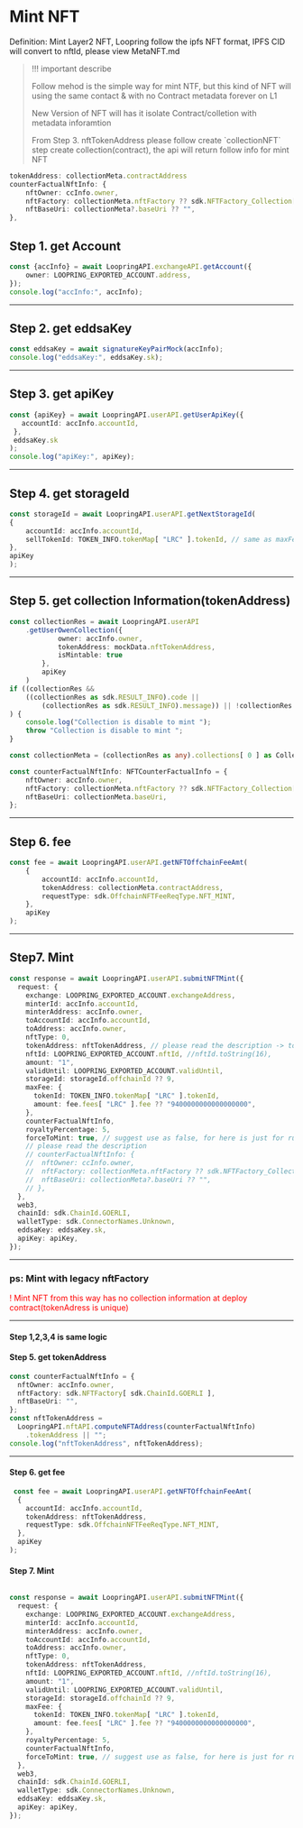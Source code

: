 # Mint NFT

Definition: Mint Layer2 NFT, Loopring follow the ipfs NFT format, IPFS CID will convert to nftId, please view MetaNFT.md

>    <p style={color:"red"}>!!! important  describe<p>
>    <p>Follow mehod is the simple way for mint NTF, but this kind of NFT will using the same contact & with   no Contract metadata forever on L1</p> 
>    <p>New Version of NFT will has it isolate Contract/colletion with metadata inforamtion</p> 
>    <P>From Step 3. nftTokenAddress please follow create `collectionNFT` step create collection(contract), the api will return follow info for mint NFT</p>
>
```ts
tokenAddress: collectionMeta.contractAddress
counterFactualNftInfo: {
	nftOwner: ccInfo.owner,
	nftFactory: collectionMeta.nftFactory ?? sdk.NFTFactory_Collection[chainId],
	nftBaseUri: collectionMeta?.baseUri ?? "",
},
```

## Step 1. get Account

```ts
const {accInfo} = await LoopringAPI.exchangeAPI.getAccount({
	owner: LOOPRING_EXPORTED_ACCOUNT.address,
});
console.log("accInfo:", accInfo);
``` 

***

## Step 2. get eddsaKey

```ts
const eddsaKey = await signatureKeyPairMock(accInfo);
console.log("eddsaKey:", eddsaKey.sk);
```

***

## Step 3. get apiKey

```ts
const {apiKey} = await LoopringAPI.userAPI.getUserApiKey({
   accountId: accInfo.accountId,
 },
 eddsaKey.sk
);
console.log("apiKey:", apiKey);

```

***

## Step 4. get storageId

```ts
const storageId = await LoopringAPI.userAPI.getNextStorageId(
{
	accountId: accInfo.accountId,
	sellTokenId: TOKEN_INFO.tokenMap[ "LRC" ].tokenId, // same as maxFee tokenId
},
apiKey
);
```

***

## Step 5. get collection Information(tokenAddress)

```ts
const collectionRes = await LoopringAPI.userAPI
	.getUserOwenCollection({
			owner: accInfo.owner,
			tokenAddress: mockData.nftTokenAddress,
			isMintable: true
		},
		apiKey
	)
if ((collectionRes &&
	((collectionRes as sdk.RESULT_INFO).code ||
		(collectionRes as sdk.RESULT_INFO).message)) || !collectionRes.collections.length
) {
	console.log("Collection is disable to mint ");
	throw "Collection is disable to mint ";
}

const collectionMeta = (collectionRes as any).collections[ 0 ] as CollectionMeta;

const counterFactualNftInfo: NFTCounterFactualInfo = {
	nftOwner: accInfo.owner,
	nftFactory: collectionMeta.nftFactory ?? sdk.NFTFactory_Collection[ sdk.ChainId.GOERLI ],
	nftBaseUri: collectionMeta.baseUri,
};

```

***

## Step 6. fee

```ts
const fee = await LoopringAPI.userAPI.getNFTOffchainFeeAmt(
	{
		accountId: accInfo.accountId,
		tokenAddress: collectionMeta.contractAddress,
		requestType: sdk.OffchainNFTFeeReqType.NFT_MINT,
	},
	apiKey
);
```

***

## Step7. Mint

```ts
const response = await LoopringAPI.userAPI.submitNFTMint({
  request: {
    exchange: LOOPRING_EXPORTED_ACCOUNT.exchangeAddress,
    minterId: accInfo.accountId,
    minterAddress: accInfo.owner,
    toAccountId: accInfo.accountId,
    toAddress: accInfo.owner,
    nftType: 0,
    tokenAddress: nftTokenAddress, // please read the description -> tokenAddress: collectionMeta.contractAddress,
    nftId: LOOPRING_EXPORTED_ACCOUNT.nftId, //nftId.toString(16),
    amount: "1",
    validUntil: LOOPRING_EXPORTED_ACCOUNT.validUntil,
    storageId: storageId.offchainId ?? 9,
    maxFee: {
      tokenId: TOKEN_INFO.tokenMap[ "LRC" ].tokenId,
      amount: fee.fees[ "LRC" ].fee ?? "9400000000000000000",
    },
    counterFactualNftInfo,
    royaltyPercentage: 5,
    forceToMint: true, // suggest use as false, for here is just for run test
    // please read the description
    // counterFactualNftInfo: {
    //  nftOwner: ccInfo.owner,
    //  nftFactory: collectionMeta.nftFactory ?? sdk.NFTFactory_Collection[chainId],
    //  nftBaseUri: collectionMeta?.baseUri ?? "",
    // },
  },
  web3,
  chainId: sdk.ChainId.GOERLI,
  walletType: sdk.ConnectorNames.Unknown,
  eddsaKey: eddsaKey.sk,
  apiKey: apiKey,
});
```

____

### ps: Mint with legacy nftFactory

<font color='red'>! Mint NFT from this way has no collection information at deploy contract(tokenAdress is
unique)</font>
***

#### Step 1,2,3,4 is same logic

#### Step 5. get tokenAddress

```ts
const counterFactualNftInfo = {
  nftOwner: accInfo.owner,
  nftFactory: sdk.NFTFactory[ sdk.ChainId.GOERLI ],
  nftBaseUri: "",
};
const nftTokenAddress =
  LoopringAPI.nftAPI.computeNFTAddress(counterFactualNftInfo)
    .tokenAddress || "";
console.log("nftTokenAddress", nftTokenAddress);
```

***

#### Step 6. get fee

```ts
 const fee = await LoopringAPI.userAPI.getNFTOffchainFeeAmt(
  {
    accountId: accInfo.accountId,
    tokenAddress: nftTokenAddress,
    requestType: sdk.OffchainNFTFeeReqType.NFT_MINT,
  },
  apiKey
);
```

#### Step 7. Mint

```ts

const response = await LoopringAPI.userAPI.submitNFTMint({
  request: {
    exchange: LOOPRING_EXPORTED_ACCOUNT.exchangeAddress,
    minterId: accInfo.accountId,
    minterAddress: accInfo.owner,
    toAccountId: accInfo.accountId,
    toAddress: accInfo.owner,
    nftType: 0,
    tokenAddress: nftTokenAddress,
    nftId: LOOPRING_EXPORTED_ACCOUNT.nftId, //nftId.toString(16),
    amount: "1",
    validUntil: LOOPRING_EXPORTED_ACCOUNT.validUntil,
    storageId: storageId.offchainId ?? 9,
    maxFee: {
      tokenId: TOKEN_INFO.tokenMap[ "LRC" ].tokenId,
      amount: fee.fees[ "LRC" ].fee ?? "9400000000000000000",
    },
    royaltyPercentage: 5,
    counterFactualNftInfo,
    forceToMint: true, // suggest use as false, for here is just for run test
  },
  web3,
  chainId: sdk.ChainId.GOERLI,
  walletType: sdk.ConnectorNames.Unknown,
  eddsaKey: eddsaKey.sk,
  apiKey: apiKey,
});
```
